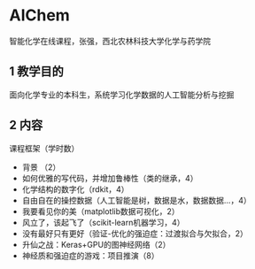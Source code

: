 # AIChem
智能化学在线课程，张强，西北农林科技大学化学与药学院

## 1 教学目的
面向化学专业的本科生，系统学习化学数据的人工智能分析与挖掘

## 2 内容

课程框架（学时数）
- 背景 （2）
- 如何优雅的写代码，并增加鲁棒性（类的继承，4）
- 化学结构的数字化（rdkit，4）
- 自由自在的操控数据（人工智能是树，数据是水，数据数据...，4）
- 我要看见你的美（matplotlib数据可视化，2）
- 风立了，该起飞了（scikit-learn机器学习，4）
- 没有最好只有更好（验证-优化的强迫症：过渡拟合与欠拟合，2）
- 升仙之战：Keras+GPU的图神经网络（2）
- 神经质和强迫症的游戏：项目推演（8）
